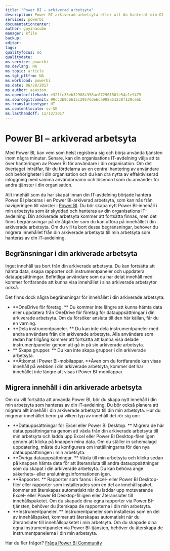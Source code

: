 ```yaml
---
title: "Power BI – arkiverad arbetsyta"
description: Power BI-arkiverad arbetsyta efter att du hanterat din Office 365-klient
services: powerbi
documentationcenter: 
author: guyinacube
manager: kfile
backup: 
editor: 
tags: 
qualityfocus: no
qualitydate: 
ms.service: powerbi
ms.devlang: NA
ms.topic: article
ms.tgt_pltfrm: NA
ms.workload: powerbi
ms.date: 06/28/2017
ms.author: asaxton
ms.openlocfilehash: e321fc33eb32988c358ac87290150fe54c1e9479
ms.sourcegitcommit: 99cc3b9cb615c2957dde6ca908a51238f129cebb
ms.translationtype: HT
ms.contentlocale: sv-SE
ms.lasthandoff: 11/13/2017
---
```

# <a name="power-bi-archived-workspace"></a>Power BI – arkiverad arbetsyta
Med Power BI, kan vem som helst registrera sig och börja använda tjänsten inom några minuter.  Senare, kan din organisations IT-avdelning välja att ta över hanteringen av Power BI för användare i din organisation.  Om det övertaget inträffar, får du fördelarna av en central hantering av användare och behörigheter i din organisation och du kan dra nytta av effektiviserad inloggning med samma användarnamn och lösenord som du använder för andra tjänster i din organisation. 

Allt innehåll som du har skapat innan din IT-avdelning började hantera Power BI placeras i en Power BI-arkiverad arbetsyta, som kan nås från navigeringen till vänster i [Power BI](https://app.powerbi.com).  Du bör skapa nytt Power BI-innehåll i min arbetsyta som är skyddad och hanteras av din organisations IT-avdelning.  Din arkiverade arbetsyta kommer att fortsätta finnas, men det finns begränsningar på de åtgärder som du kan utföra på innehållet i din arkiverade arbetsyta.  Om du vill ta bort dessa begränsningar, behöver du migrera innehållet från din arkiverade arbetsyta till min arbetsyta som hanteras av din IT-avdelning.

## <a name="restrictions-in-your-archived-workspace"></a>Begränsningar i din arkiverade arbetsyta
Inget innehåll tas bort från din arkiverade arbetsyta.  Du kan fortsätta att hämta data, skapa rapporter och instrumentpaneler och uppdatera datauppsättningar.  Befintliga användare som du har delat innehåll med kommer fortfarande att kunna visa innehållet i sina arkiverade arbetsytor också.

Det finns dock några begränsningar för innehållet i din arkiverade arbetsyta:

* **OneDrive för företag.  ** Du kommer inte längre att kunna hämta data eller uppdatera från OneDrive för företag för datauppsättningar i din arkiverade arbetsyta.  Om du försöker ansluta till den här källan, får du en varning.
* **Dela instrumentpaneler.  ** Du kan inte dela instrumentpaneler med andra användare från din arkiverade arbetsyta.  Alla användare som redan har tillgång kommer att fortsätta att kunna visa delade instrumentpaneler genom att gå in på sin arkiverade arbetsyta.
* ** Skapa grupper.  ** Du kan inte skapa grupper i din arkiverade arbetsyta.
* **Åtkomst i Power BI-mobilappar.  **Även om du fortfarande kan visas innehåll på webben i din arkiverade arbetsyta, kommer det här innehållet inte längre att visas i Power BI-mobilappar.

## <a name="migrating-content-in-your-archived-workspace"></a>Migrera innehåll i din arkiverade arbetsyta
Om du vill fortsätta att använda Power BI, bör du skapa nytt innehåll i din min arbetsyta som hanteras av din IT-avdelning.   Du bör också planera att migrera allt innehåll i din arkiverade arbetsyta till din min arbetsyta.  Hur du migrerar innehållet beror på vilken typ av innehåll det rör sig om:

* **Datauppsättningar för Excel eller Power BI Desktop.  ** Migrera de här datauppsättningarna genom att växla från din arkiverade arbetsyta till min arbetsyta och ladda upp Excel eller Power BI Desktop-filen igen genom att klicka på knappen mina data.  Om du ställer in schemalagd uppdatering, måste du konfigurera om inställningarna för den nya datauppsättningen i min arbetsyta.
* **Övriga datauppsättningar.  ** Växla till min arbetsyta och klicka sedan på knappen hämta data för att återansluta till andra datauppsättningar som du skapat i din arkiverade arbetsyta.  Du kan behöva ange säkerhets- eller anslutningsinformationen igen.
* **Rapporter.  ** Rapporter som fanns i Excel- eller Power BI Desktop-filer eller rapporter som installerades som en del av innehållspaket, kommer att återskapas automatiskt när du laddar upp motsvarande Excel- eller Power BI Desktop-fil igen eller återansluter till innehållspaketet.  Om du skapade dina egna rapporter via Power BI-tjänsten, behöver du återskapa de rapporterna i din min arbetsyta.
* **Instrumentpaneler.  ** Instrumentpaneler som installeras som en del av innehållspaket, kommer att återskapas automatiskt när du återansluter till innehållspaketet i min arbetsyta.  Om du skapade dina egna instrumentpaneler via Power BI-tjänsten, behöver du återskapa de instrumentpanelerna i din min arbetsyta.

Har du fler frågor? [Fråga Power BI Community](http://community.powerbi.com/)

